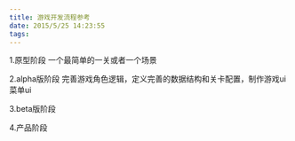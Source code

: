 ```yaml
---
title: 游戏开发流程参考
date: 2015/5/25 14:23:55
tags:
---
```



1.原型阶段 一个最简单的一关或者一个场景 

2.alpha版阶段 完善游戏角色逻辑，定义完善的数据结构和关卡配置，制作游戏ui菜单ui

3.beta版阶段

4.产品阶段
